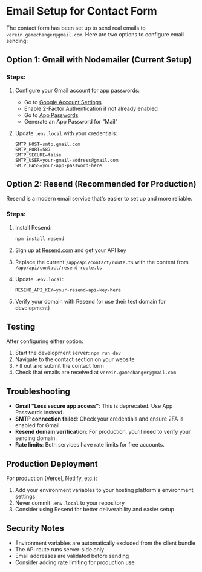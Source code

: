# Email Setup for Contact Form

The contact form has been set up to send real emails to `verein.gamechanger@gmail.com`. Here are two options to configure email sending:

## Option 1: Gmail with Nodemailer (Current Setup)

### Steps:
1. Configure your Gmail account for app passwords:
   - Go to [Google Account Settings](https://myaccount.google.com/)
   - Enable 2-Factor Authentication if not already enabled
   - Go to [App Passwords](https://myaccount.google.com/apppasswords)
   - Generate an App Password for "Mail"

2. Update `.env.local` with your credentials:
   ```env
   SMTP_HOST=smtp.gmail.com
   SMTP_PORT=587
   SMTP_SECURE=false
   SMTP_USER=your-gmail-address@gmail.com
   SMTP_PASS=your-app-password-here
   ```

## Option 2: Resend (Recommended for Production)

Resend is a modern email service that's easier to set up and more reliable.

### Steps:
1. Install Resend:
   ```bash
   npm install resend
   ```

2. Sign up at [Resend.com](https://resend.com) and get your API key

3. Replace the current `/app/api/contact/route.ts` with the content from `/app/api/contact/resend-route.ts`

4. Update `.env.local`:
   ```env
   RESEND_API_KEY=your-resend-api-key-here
   ```

5. Verify your domain with Resend (or use their test domain for development)

## Testing

After configuring either option:

1. Start the development server: `npm run dev`
2. Navigate to the contact section on your website
3. Fill out and submit the contact form
4. Check that emails are received at `verein.gamechanger@gmail.com`

## Troubleshooting

- **Gmail "Less secure app access"**: This is deprecated. Use App Passwords instead.
- **SMTP connection failed**: Check your credentials and ensure 2FA is enabled for Gmail.
- **Resend domain verification**: For production, you'll need to verify your sending domain.
- **Rate limits**: Both services have rate limits for free accounts.

## Production Deployment

For production (Vercel, Netlify, etc.):
1. Add your environment variables to your hosting platform's environment settings
2. Never commit `.env.local` to your repository
3. Consider using Resend for better deliverability and easier setup

## Security Notes

- Environment variables are automatically excluded from the client bundle
- The API route runs server-side only
- Email addresses are validated before sending
- Consider adding rate limiting for production use